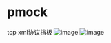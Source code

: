# pmock
tcp xml协议挡板
![image](https://user-images.githubusercontent.com/32832321/212856364-cd4b34b0-6685-4877-98c8-bee66dc2249b.png)
![image](https://user-images.githubusercontent.com/32832321/212856439-cd3c5919-3c60-4577-bc5b-8ad1cd49a8c3.png)
